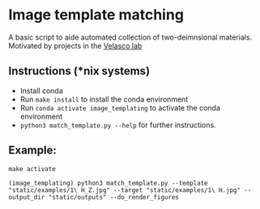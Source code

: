 # Image template matching
A basic script to aide automated collection of two-deimnsional materials. Motivated by projects in the [Velasco lab](https://jvjlab.sites.ucsc.edu/)

## Instructions (*nix systems)
 - Install conda
 - Run `make install` to install the conda environment
 - Run `conda activate image_templating` to activate the conda environment
 - `python3 match_template.py --help` for further instructions.

 ## Example:

 `make activate`
 
 `(image_templating) python3 match_template.py --template "static/examples/1\ H_Z.jpg" --target "static/examples/1\ H.jpg" --output_dir "static/outputs" --do_render_figures`